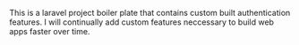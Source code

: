 This is a laravel project boiler plate that contains custom built authentication features.
I will continually add custom features neccessary to build web apps faster over time.
